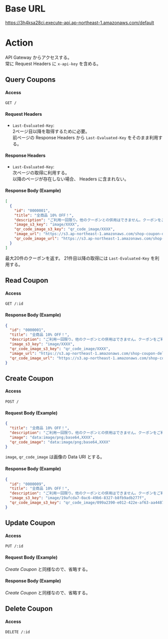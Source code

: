 # Base URL

https://3h4ksa28ci.execute-api.ap-northeast-1.amazonaws.com/default

# Action

API Gateway からアクセスする。  
常に Request Headers に `x-api-key` を含める。  

## Query Coupons

#### Access
`GET /`

#### Request Headers
* `Last-Evaluated-Key`:  
  2ページ目以降を取得するために必要。  
  前ページの Response Headers から `Last-Evaluated-Key` をそのまま利用する。  

#### Response Headers
* `Last-Evaluated-Key`:  
  次ページの取得に利用する。  
  以降のページが存在しない場合、 Headers に含まれない。  

#### Response Body (Example)
```json
[
  {
    "id": "0000001",
    "title": "全商品 10% OFF！",
    "description": "ご利用一回限り。他のクーポンとの併用はできません。クーポンをご利用いただいた場合、ポイントはつきません。",
    "image_s3_key": "image/XXXX",
    "qr_code_image_s3_key": "qr_code_image/XXXX",
    "image_url": "https://s3.ap-northeast-1.amazonaws.com/shop-coupon-deliverer.coupons/image/XXXX",
    "qr_code_image_url": "https://s3.ap-northeast-1.amazonaws.com/shop-coupon-deliverer.coupons/qr_code_image/XXXX"
  }
]
```
最大20件のクーポンを返す。
21件目以降の取得には `Last-Evaluated-Key` を利用する。

## Read Coupon

#### Access
`GET /:id`

#### Response Body (Example)
```json
{
  "id": "0000001",
  "title": "全商品 10% OFF！",
  "description": "ご利用一回限り。他のクーポンとの併用はできません。クーポンをご利用いただいた場合、ポイントはつきません。",
  "image_s3_key": "image/XXXX",
  "qr_code_image_s3_key": "qr_code_image/XXXX",
  "image_url": "https://s3.ap-northeast-1.amazonaws.com/shop-coupon-deliverer.coupons/image/XXXX",
  "qr_code_image_url": "https://s3.ap-northeast-1.amazonaws.com/shop-coupon-deliverer.coupons/qr_code_image/XXXX"
}
```

## Create Coupon

#### Access
`POST /`

#### Request Body (Example)
```json
{
  "title": "全商品 10% OFF！",
  "description": "ご利用一回限り。他のクーポンとの併用はできません。クーポンをご利用いただいた場合、ポイントはつきません。",
  "image": "data:image/png;base64,XXXX",
  "qr_code_image": "data:image/png;base64,XXXX"
}
```
`image`, `qr_code_image` は画像の Data URI とする。

#### Response Body (Example)
```json
{
  "id": "0000009",
  "title": "全商品 10% OFF！",
  "description": "ご利用一回限り。他のクーポンとの併用はできません。クーポンをご利用いただいた場合、ポイントはつきません。",
  "image_s3_key": "image/19afcda7-0ac6-49b6-8327-b8fb9adb277f",
  "qr_code_image_s3_key": "qr_code_image/099a2390-e012-422e-af63-aa448777b86b"
}
```

## Update Coupon

#### Access
`PUT /:id`

#### Request Body (Example)
*Create Coupon* と同様なので、省略する。

#### Response Body (Example)
*Create Coupon* と同様なので、省略する。

## Delete Coupon

#### Access
`DELETE /:id`

